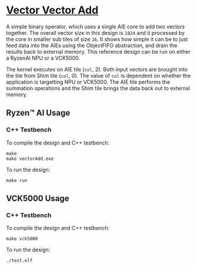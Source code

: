 <!---//===- README.md --------------------------*- Markdown -*-===//
//
// This file is licensed under the Apache License v2.0 with LLVM Exceptions.
// See https://llvm.org/LICENSE.txt for license information.
// SPDX-License-Identifier: Apache-2.0 WITH LLVM-exception
//
// Copyright (C) 2022, Advanced Micro Devices, Inc.
// 
//===----------------------------------------------------------------------===//-->

# <ins>Vector Vector Add</ins>

A simple binary operator, which uses a single AIE core to add two vectors together.  The overall vector size in this design is `1024` and it processed by the core in smaller sub tiles of size `16`.  It shows how simple it can be to just feed data into the AIEs using the ObjectFIFO abstraction, and drain the results back to external memory.  This reference design can be run on either a RyzenAI NPU or a VCK5000. 

The kernel executes on AIE tile (`col`, 2). Both input vectors are brought into the tile from Shim tile (`col`, 0). The value of `col` is dependent on whether the application is targetting NPU or VCK5000. The AIE tile performs the summation operations and the Shim tile brings the data back out to external memory.

## Ryzen™ AI Usage

### C++ Testbench

To compile the design and C++ testbench:

```
make
make vectorAdd.exe
```

To run the design:

```
make run
```

## VCK5000 Usage

### C++ Testbench

To compile the design and C++ testbench:

```
make vck5000
```

To run the design:

```
./test.elf
```

